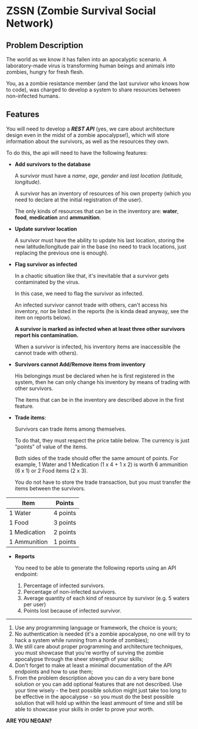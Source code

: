 # ZSSN (Zombie Survival Social Network)

## Problem Description

The world as we know it has fallen into an apocalyptic scenario. A laboratory-made virus is transforming human beings and animals into zombies, hungry for fresh flesh.

You, as a zombie resistance member (and the last survivor who knows how to code), was charged to develop a system to share resources between non-infected humans.

## Features

You will need to develop a ***REST API*** (yes, we care about architecture design even in the midst of a zombie apocalypse!), which will store information about the survivors, as well as the resources they own.

To do this, the api will need to have the following features:

- **Add survivors to the database**

  A survivor must have a *name*, *age*, *gender* and *last location (latitude, longitude)*.

  A survivor has an inventory of resources of his own property (which you need to declare at the initial registration of the user).

  The only kinds of resources that can be in the inventory are: **water**, **food**, **medication** and **ammunition**.

- **Update survivor location**

  A survivor must have the ability to update his last location, storing the new latitude/longitude pair in the base (no need to track locations, just replacing the previous one is enough).

- **Flag survivor as infected**

  In a chaotic situation like that, it's inevitable that a survivor gets contaminated by the virus.

  In this case, we need to flag the survivor as infected.

  An infected survivor cannot trade with others, can't access his inventory, nor be listed in the reports (he is kinda dead anyway, see the item on reports below).

  **A survivor is marked as infected when at least three other survivors report his contamination.**

  When a survivor is infected, his inventory items are inaccessible (he cannot trade with others).

- **Survivors cannot Add/Remove items from inventory**

  His belongings must be declared when he is first registered in the system, then he can only change his inventory by means of trading with other survivors.

  The items that can be in the inventory are described above in the first feature.

- **Trade items**:

  Survivors can trade items among themselves.

  To do that, they must respect the price table below. The currency is just "points" of value of the items.

  Both sides of the trade should offer the same amount of points. For example, 1 Water and 1 Medication (1 x 4 + 1 x 2) is worth 6 ammunition (6 x 1) or 2 Food items (2 x 3).

  You do not have to store the trade transaction, but you must transfer the items between the survivors.

| Item         | Points   |
|--------------|----------|
| 1 Water      | 4 points |
| 1 Food       | 3 points |
| 1 Medication | 2 points |
| 1 Ammunition | 1 points |

- **Reports**

  You need to be able to generate the following reports using an API endpoint:

    1. Percentage of infected survivors.
    1. Percentage of non-infected survivors.
    3. Average quantity of each kind of resource by survivor (e.g. 5 waters per user)
    4. Points lost because of infected survivor.

---------------------------------------

1. Use any programming language or framework, the choice is yours;
2. No authentication is needed (it's a zombie apocalypse, no one will try to hack a system while running from a horde of zombies);
3. We still care about proper programming and architecture techniques, you must showcase that you're worthy of surving the zombie apocalypse through the sheer strength of your skills;
4. Don't forget to make at least a minimal documentation of the API endpoints and how to use them;
5. From the problem description above you can do a very bare bone solution or you can add optional features that are not described. Use your time wisely - the best possible solution might just take too long to be effective in the apocalypse - so you must do the best possible solution that will hold up within the least ammount of time and still be able to showcase your skills in order to prove your worth.

**ARE YOU NEGAN?**
